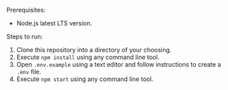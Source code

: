 Prerequisites:
- Node.js latest LTS version.

Steps to run:
1. Clone this repository into a directory of your choosing.
2. Execute `npm install` using any command line tool.
3. Open `.env.example` using a text editor and follow instructions to create a `.env` file.
4. Execute `npm start` using any command line tool.
